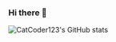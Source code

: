 ### Hi there 👋
![CatCoder123's GitHub stats](https://github-readme-stats.vercel.app/api?username=CatKoder123&show_icons=true&theme=transparent)


